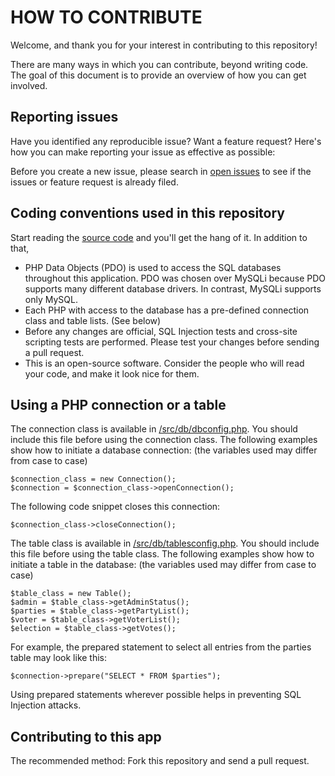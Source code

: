 # HOW TO CONTRIBUTE

Welcome, and thank you for your interest in contributing to this repository!

There are many ways in which you can contribute, beyond writing code. The goal of this document is to provide an overview of how you can get involved.

## Reporting issues

Have you identified any reproducible issue? Want a feature request? Here's how you can make reporting your issue as effective as possible:

Before you create a new issue, please search in [open issues](https://github.com/BurraAbhishek/VirtualElections/issues) to see if the issues or feature request is already filed.

## Coding conventions used in this repository

Start reading the [source code](https://github.com/BurraAbhishek/VirtualElections/tree/main/src) and you'll get the hang of it. In addition to that,
* PHP Data Objects (PDO) is used to access the SQL databases throughout this application. PDO was chosen over MySQLi because PDO supports many different database drivers. In contrast, MySQLi supports only MySQL.
* Each PHP with access to the database has a pre-defined connection class and table lists. (See below)
* Before any changes are official, SQL Injection tests and cross-site scripting tests are performed. Please test your changes before sending a pull request.
* This is an open-source software. Consider the people who will read your code, and make it look nice for them.

## Using a PHP connection or a table

The connection class is available in [/src/db/dbconfig.php](https://github.com/BurraAbhishek/VirtualElections/blob/main/src/db/dbconfig.php). You should include this file before using the connection class. The following examples show how to initiate a database connection: (the variables used may differ from case to case)

```
$connection_class = new Connection();
$connection = $connection_class->openConnection();
```

The following code snippet closes this connection:

```
$connection_class->closeConnection();
```

The table class is available in [/src/db/tablesconfig.php](https://github.com/BurraAbhishek/VirtualElections/blob/main/src/db/tablesconfig.php). You should include this file before using the table class. The following examples show how to initiate a table in the database: (the variables used may differ from case to case)

```
$table_class = new Table();
$admin = $table_class->getAdminStatus();
$parties = $table_class->getPartyList();
$voter = $table_class->getVoterList();
$election = $table_class->getVotes();
```

For example, the prepared statement to select all entries from the parties table may look like this:

```
$connection->prepare("SELECT * FROM $parties");
```

Using prepared statements wherever possible helps in preventing SQL Injection attacks.

## Contributing to this app

The recommended method: Fork this repository and send a pull request.
